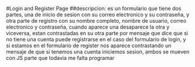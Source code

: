 #Login and Register Page
##descripcion: es un formulario que tiene dos partes, una de inicio de sesion con su correo electronico y su contraseña, y otra parte de registro con su nombre completo, nombre de usuario, correo electronico y contraseña, cuando aparece una desaparece la otra y viceversa, estan contrastadas en su otra parte por mensaje que dice que si no tiene una cuenta puede registrarse en el caso del formulario de login, y si estamos en el formulario de register nos aparece contrastando un mensaje de que si tenemos una cuenta iniciemos sesion, ambos se mueven con JS parte que todavia me falta programar
